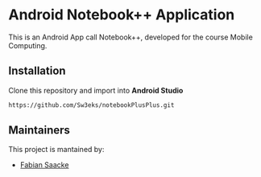 # Android Notebook++ Application

This is an Android App call Notebook++, developed for the course Mobile Computing.

## Installation
Clone this repository and import into **Android Studio**
```bash
https://github.com/Sw3eks/notebookPlusPlus.git
```
## Maintainers
This project is mantained by:
* [Fabian Saacke](https://gitlab.com/fabiansaacke)
